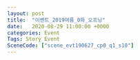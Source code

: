 ```yaml
---
layout: post
title:  "이벤트_2019여름_0화_오프닝"
date:   2020-08-29 11:00:00 +0000
categories: Event
Tags: Story Event
SceneCode: ["scene_evt190627_cp0_q1_s10"]
---
```

